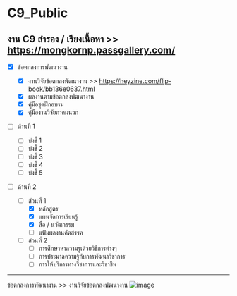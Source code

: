 # C9_Public
## งาน C9 สำรอง / เรียงเนื้อหา  >> **https://mongkornp.passgallery.com/**

  - [x]  ข้อตกลงการพัฒนางาน 
       - [x]  งานวิจัยข้อตกลงพัฒนางาน    >>  https://heyzine.com/flip-book/bb136e0637.html
       - [x]  ผลงานตามข้อตกลงพัฒนางาน
       - [x]  คู่มือชุดฝึกอบรม
       - [x]  คู่มืองานวิจัยภาคผนวก
       
  - [ ] ด้านที่ 1 
       - [ ]  บ่งชี้ 1 
       - [ ]  บ่งชี้ 2 
       - [ ]  บ่งชี้ 3 
       - [ ]  บ่งชี้ 4 
       - [ ]  บ่งชี้ 5 
        
  - [ ]  ด้านที่ 2
     
       - [ ]  ส่วนที่ 1
            - [x]  หลักสูตร
            - [x]  แผนจัดการเรียนรู้
            - [x]  สื่อ / นวัฒกรรม
            - [ ]  แฟ้มผลงานคัดสรรค
        
       - [ ]  ส่วนที่ 2
            - [ ]  การศึกษาหาความรูเด้วยวิธีการต่างๆ
            - [ ]  การประมาลความรู้กับการพัฒนาวิชาการ
            - [ ]  การให้บริการทางวิชาการและวิชาชีพ

---------------------------------------------------------------------------------
ข้อตกลงการพัฒนางาน >> งานวิจัยข้อตกลงพัฒนางาน 
![image](https://user-images.githubusercontent.com/104908802/166718611-a7b90fb1-bdd5-41fa-a7cd-a6dee059c53f.png)



